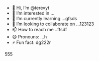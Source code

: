 - 👋 Hi, I’m @terevyt
- 👀 I’m interested in ...
- 🌱 I’m currently learning ...gfsds
- 💞️ I’m looking to collaborate on ...123123
- 📫 How to reach me ..ffsdf
- 😄 Pronouns: ...h
- ⚡ Fun fact: dg222r
<!---4565wer
terevyt/terevyt is a ✨ special ✨ repository because its `README.md` (this f6ile) appears on your GitHub profile.vds
You can click the Preview link to take a look at your changes.р123
--->555
